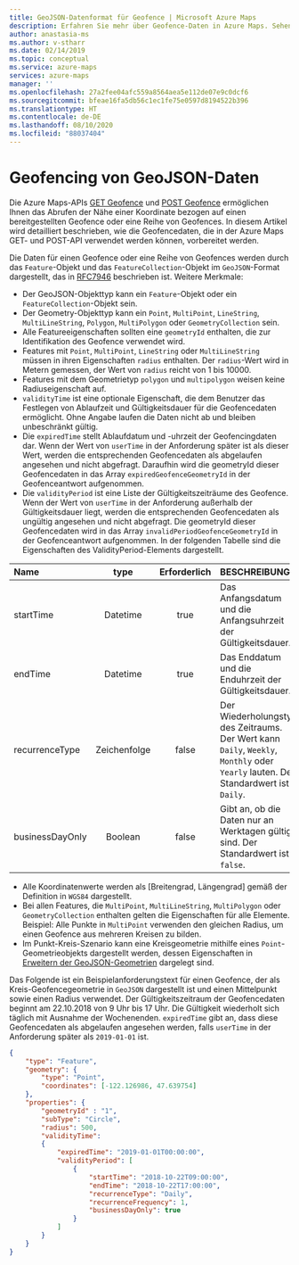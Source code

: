 ```yaml
---
title: GeoJSON-Datenformat für Geofence | Microsoft Azure Maps
description: Erfahren Sie mehr über Geofence-Daten in Azure Maps. Sehen Sie, wie die GET Geofence- und POST Geofence-APIs beim Abrufen der Position von Koordinaten relative zu einem Geofence verwendet werden.
author: anastasia-ms
ms.author: v-stharr
ms.date: 02/14/2019
ms.topic: conceptual
ms.service: azure-maps
services: azure-maps
manager: ''
ms.openlocfilehash: 27a2fee04afc559a8564aea5e112de07e9c0dcf6
ms.sourcegitcommit: bfeae16fa5db56c1ec1fe75e0597d8194522b396
ms.translationtype: HT
ms.contentlocale: de-DE
ms.lasthandoff: 08/10/2020
ms.locfileid: "88037404"
---
```

# <a name="geofencing-geojson-data"></a>Geofencing von GeoJSON-Daten

Die Azure Maps-APIs [GET Geofence](/rest/api/maps/spatial/getgeofence) und [POST Geofence](/rest/api/maps/spatial/postgeofence) ermöglichen Ihnen das Abrufen der Nähe einer Koordinate bezogen auf einen bereitgestellten Geofence oder eine Reihe von Geofences. In diesem Artikel wird detailliert beschrieben, wie die Geofencedaten, die in der Azure Maps GET- und POST-API verwendet werden können, vorbereitet werden.

Die Daten für einen Geofence oder eine Reihe von Geofences werden durch das `Feature`-Objekt und das `FeatureCollection`-Objekt im `GeoJSON`-Format dargestellt, das in [RFC7946](https://tools.ietf.org/html/rfc7946) beschrieben ist. Weitere Merkmale:

* Der GeoJSON-Objekttyp kann ein `Feature`-Objekt oder ein `FeatureCollection`-Objekt sein.
* Der Geometry-Objekttyp kann ein `Point`, `MultiPoint`, `LineString`, `MultiLineString`, `Polygon`, `MultiPolygon` oder `GeometryCollection` sein.
* Alle Featureeigenschaften sollten eine `geometryId` enthalten, die zur Identifikation des Geofence verwendet wird.
* Features mit `Point`, `MultiPoint`, `LineString` oder `MultiLineString` müssen in ihren Eigenschaften `radius` enthalten. Der `radius`-Wert wird in Metern gemessen, der Wert von `radius` reicht von 1 bis 10000.
* Features mit dem Geometrietyp `polygon` und `multipolygon` weisen keine Radiuseigenschaft auf.
* `validityTime` ist eine optionale Eigenschaft, die dem Benutzer das Festlegen von Ablaufzeit und Gültigkeitsdauer für die Geofencedaten ermöglicht. Ohne Angabe laufen die Daten nicht ab und bleiben unbeschränkt gültig.
* Die `expiredTime` stellt Ablaufdatum und -uhrzeit der Geofencingdaten dar. Wenn der Wert von `userTime` in der Anforderung später ist als dieser Wert, werden die entsprechenden Geofencedaten als abgelaufen angesehen und nicht abgefragt. Daraufhin wird die geometryId dieser Geofencedaten in das Array `expiredGeofenceGeometryId` in der Geofenceantwort aufgenommen.
* Die `validityPeriod` ist eine Liste der Gültigkeitszeiträume des Geofence. Wenn der Wert von `userTime` in der Anforderung außerhalb der Gültigkeitsdauer liegt, werden die entsprechenden Geofencedaten als ungültig angesehen und nicht abgefragt. Die geometryId dieser Geofencedaten wird in das Array `invalidPeriodGeofenceGeometryId` in der Geofenceantwort aufgenommen. In der folgenden Tabelle sind die Eigenschaften des ValidityPeriod-Elements dargestellt.

| Name | type | Erforderlich  | BESCHREIBUNG |
| :------------ |:------------: |:---------------:| :-----|
| startTime | Datetime  | true | Das Anfangsdatum und die Anfangsuhrzeit der Gültigkeitsdauer. |
| endTime   | Datetime  | true |  Das Enddatum und die Enduhrzeit der Gültigkeitsdauer. |
| recurrenceType | Zeichenfolge | false |   Der Wiederholungstyp des Zeitraums. Der Wert kann `Daily`, `Weekly`, `Monthly` oder `Yearly` lauten. Der Standardwert ist `Daily`.|
| businessDayOnly | Boolean | false |  Gibt an, ob die Daten nur an Werktagen gültig sind. Der Standardwert ist `false`.|


* Alle Koordinatenwerte werden als [Breitengrad, Längengrad] gemäß der Definition in `WGS84` dargestellt.
* Bei allen Features, die `MultiPoint`, `MultiLineString`, `MultiPolygon` oder `GeometryCollection` enthalten gelten die Eigenschaften für alle Elemente. Beispiel: Alle Punkte in `MultiPoint` verwenden den gleichen Radius, um einen Geofence aus mehreren Kreisen zu bilden.
* Im Punkt-Kreis-Szenario kann eine Kreisgeometrie mithilfe eines `Point`-Geometrieobjekts dargestellt werden, dessen Eigenschaften in [Erweitern der GeoJSON-Geometrien](https://docs.microsoft.com/azure/azure-maps/extend-geojson) dargelegt sind.      

Das Folgende ist ein Beispielanforderungstext für einen Geofence, der als Kreis-Geofencegeometrie in `GeoJSON` dargestellt ist und einen Mittelpunkt sowie einen Radius verwendet. Der Gültigkeitszeitraum der Geofencedaten beginnt am 22.10.2018 von 9 Uhr bis 17 Uhr. Die Gültigkeit wiederholt sich täglich mit Ausnahme der Wochenenden. `expiredTime` gibt an, dass diese Geofencedaten als abgelaufen angesehen werden, falls `userTime` in der Anforderung später als `2019-01-01` ist.  

```json
{
    "type": "Feature",
    "geometry": {
        "type": "Point",
        "coordinates": [-122.126986, 47.639754]
    },
    "properties": {
        "geometryId" : "1",
        "subType": "Circle",
        "radius": 500,
        "validityTime": 
        {
            "expiredTime": "2019-01-01T00:00:00",
            "validityPeriod": [
                {
                    "startTime": "2018-10-22T09:00:00",
                    "endTime": "2018-10-22T17:00:00",
                    "recurrenceType": "Daily",
                    "recurrenceFrequency": 1,
                    "businessDayOnly": true
                }
            ]
        }
    }
}
```
